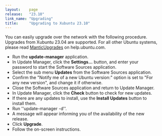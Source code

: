 ```yaml
---
layout:    page
release:   "23.10"
link_name: "Upgrading"
title:     "Upgrading to Xubuntu 23.10"
---
```


You can easily upgrade over the network with the following procedure. Upgrades from Xubuntu 23.04 are supported. For all other Ubuntu systems, please read [ManticUpgrades](https://help.ubuntu.com/community/ManticUpgrades) on help.ubuntu.com.

- Run the **update-manager** application.
- In Update Manager, click the **Settings...** button, and enter your password to start the Software Sources application.
- Select the sub menu **Updates** from the Software Sources application.
- Confirm the "Notify me of a new Ubuntu version:" option is set to "For any new version", and change it if otherwise.
- Close the Software Sources application and return to Update Manager.
- In Update Manager, click the **Check** button to check for new updates.
- If there are any updates to install, use the **Install Updates** button to install them.
- Run ''update-manager -d''.
- A message will appear informing you of the availability of the new release.
- Click **Upgrade**.
- Follow the on-screen instructions.
